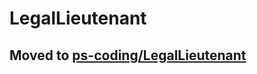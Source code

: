 # LegalLieutenant
## Moved to [ps-coding/LegalLieutenant](https://github.com/ps-coding/LegalLieutenant)
